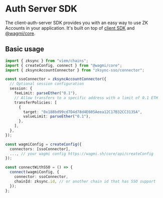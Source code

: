 # Auth Server SDK

The client-auth-server SDK provides you with an easy way to use ZK Accounts in
your application. It's built on top of [client SDK](../client/README.md) and
[@wagmi/core](https://wagmi.sh/core/getting-started).

## Basic usage

```ts
import { zksync } from "viem/chains";
import { createConfig, connect } from "@wagmi/core";
import { zksyncAccountConnector } from "zksync-sso/connector";

const ssoConnector = zksyncAccountConnector({
  // Optional session configuration
  session: {
    feeLimit: parseEther("0.1"),
    // Allow transfers to a specific address with a limit of 0.1 ETH
    transferPolicies: [
      {
        target: "0x188bd99cd7D4d78d4E605Aeea12C17B32CC3135A",
        valueLimit: parseEther("0.1"),
      },
    ],
  },
});

const wagmiConfig = createConfig({
  connectors: [ssoConnector],
  ..., // your wagmi config https://wagmi.sh/core/api/createConfig
});

const connectWithSSO = () => {
  connect(wagmiConfig, {
    connector: ssoConnector,
    chainId: zksync.id, // or another chain id that has SSO support
  });
};
```
